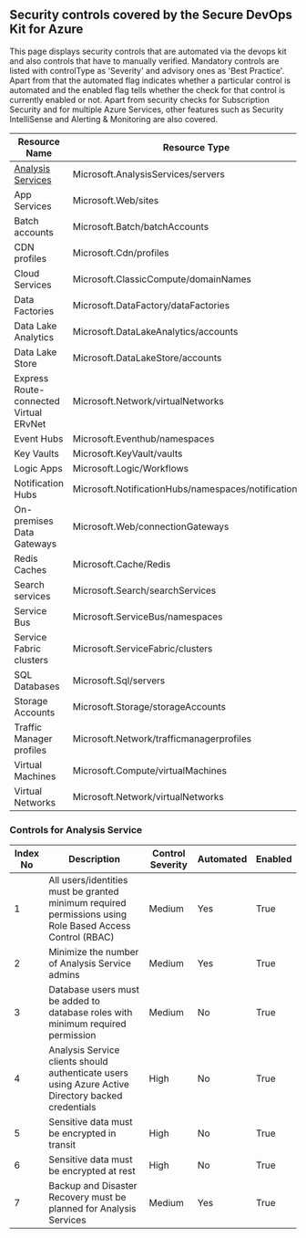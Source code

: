 ## Security controls covered by the Secure DevOps Kit for Azure 

This page displays security controls that are automated via the devops kit and also controls that have to manually verified. Mandatory controls are listed with controlType as 'Severity' and advisory ones as 'Best Practice'. Apart from that the automated flag indicates whether a particular control is automated and the enabled flag tells whether the check for that control is currently enabled or not. 
Apart from security checks for Subscription Security and for multiple Azure Services, other features such as Security IntelliSense and Alerting & Monitoring are also covered.

| Resource Name |Resource Type|
|-------|---------- |
|<a href=#go>Analysis Services<a> |Microsoft.AnalysisServices/servers|
|App Services|Microsoft.Web/sites|
|Batch accounts |Microsoft.Batch/batchAccounts|
|CDN profiles |Microsoft.Cdn/profiles|
|Cloud Services|Microsoft.ClassicCompute/domainNames|
|Data Factories |Microsoft.DataFactory/dataFactories|
|Data Lake Analytics|Microsoft.DataLakeAnalytics/accounts|
|Data Lake Store|Microsoft.DataLakeStore/accounts|
|Express Route-connected Virtual ERvNet |Microsoft.Network/virtualNetworks|
|Event Hubs|Microsoft.Eventhub/namespaces|
|Key Vaults|Microsoft.KeyVault/vaults|
|Logic Apps|Microsoft.Logic/Workflows|
|Notification Hubs|Microsoft.NotificationHubs/namespaces/notificationHubs|
|On-premises Data Gateways |Microsoft.Web/connectionGateways|
|Redis Caches |Microsoft.Cache/Redis|
|Search services|Microsoft.Search/searchServices|
|Service Bus |Microsoft.ServiceBus/namespaces|
|Service Fabric clusters |Microsoft.ServiceFabric/clusters|
|SQL Databases|Microsoft.Sql/servers|
|Storage Accounts|Microsoft.Storage/storageAccounts|
|Traffic Manager profiles |Microsoft.Network/trafficmanagerprofiles|
|Virtual Machines|Microsoft.Compute/virtualMachines|
| Virtual Networks|Microsoft.Network/virtualNetworks|

<h3 id=go> Controls for Analysis Service</h3>

|Index No|Description	|Control Severity|Automated|Enabled|
|----|------|--------|------|-----|
|1|All users/identities must be granted minimum required permissions using Role Based Access Control (RBAC)	|Medium|Yes|True|
|2|Minimize the number of Analysis Service admins	|Medium|Yes|True|
|3|Database users must be added to database roles with minimum required permission	|Medium|No|True|
|4|Analysis Service clients should authenticate users using Azure Active Directory backed credentials|High|No|True|
|5|Sensitive data must be encrypted in transit|High|No|True|
|6|Sensitive data must be encrypted at rest	|High|No|True|
|7|Backup and Disaster Recovery must be planned for Analysis Services|Medium|Yes|True|
